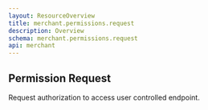 ```yaml
---
layout: ResourceOverview
title: merchant.permissions.request
description: Overview
schema: merchant.permissions.request
api: merchant
---
```


## Permission Request

Request authorization to access user controlled endpoint.
